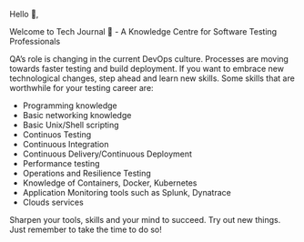 Hello 👋,

Welcome to Tech Journal 📔 - A Knowledge Centre for Software Testing Professionals

QA’s role is changing in the current DevOps culture. Processes are moving towards faster testing and build deployment. If you want to embrace new technological changes, step ahead and learn new skills. Some skills that are worthwhile for your testing career are:

* Programming knowledge
* Basic networking knowledge
* Basic Unix/Shell scripting
* Continuos Testing
* Continuous Integration
* Continuous Delivery/Continuous Deployment
* Performance testing
* Operations and Resilience Testing
* Knowledge of Containers, Docker, Kubernetes
* Application Monitoring tools such as Splunk, Dynatrace
* Clouds services

Sharpen your tools, skills and your mind to succeed. Try out new things. Just remember to take the time to do so!